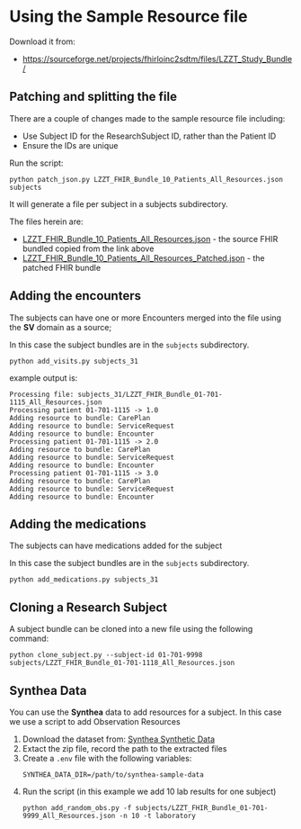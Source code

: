 # Using the Sample Resource file

Download it from:
* https://sourceforge.net/projects/fhirloinc2sdtm/files/LZZT_Study_Bundle/

## Patching and splitting the file
There are a couple of changes made to the sample resource file including:
* Use Subject ID for the ResearchSubject ID, rather than the Patient ID
* Ensure the IDs are unique

Run the script:
```
python patch_json.py LZZT_FHIR_Bundle_10_Patients_All_Resources.json subjects
```

It will generate a file per subject in a subjects subdirectory.

The files herein are:
* [LZZT_FHIR_Bundle_10_Patients_All_Resources.json]() - the source FHIR bundled copied from the link above
* [LZZT_FHIR_Bundle_10_Patients_All_Resources_Patched.json]() - the patched FHIR bundle

## Adding the encounters 

The subjects can have one or more Encounters merged into the file using the **SV** domain as a source; 

In this case the subject bundles are in the `subjects` subdirectory.
```shell
python add_visits.py subjects_31
```

example output is:
```
Processing file: subjects_31/LZZT_FHIR_Bundle_01-701-1115_All_Resources.json
Processing patient 01-701-1115 -> 1.0
Adding resource to bundle: CarePlan
Adding resource to bundle: ServiceRequest
Adding resource to bundle: Encounter
Processing patient 01-701-1115 -> 2.0
Adding resource to bundle: CarePlan
Adding resource to bundle: ServiceRequest
Adding resource to bundle: Encounter
Processing patient 01-701-1115 -> 3.0
Adding resource to bundle: CarePlan
Adding resource to bundle: ServiceRequest
Adding resource to bundle: Encounter
```

## Adding the medications 

The subjects can have medications added for the subject

In this case the subject bundles are in the `subjects` subdirectory.
```shell
python add_medications.py subjects_31
```

## Cloning a Research Subject
A subject bundle can be cloned into a new file using the following command:

```shell
python clone_subject.py --subject-id 01-701-9998 subjects/LZZT_FHIR_Bundle_01-701-1118_All_Resources.json
```

## Synthea Data

You can use the **Synthea** data to add resources for a subject.  In this case we use a script to add Observation Resources

1. Download the dataset from: [Synthea Synthetic Data](https://github.com/synthetichealth/synthea-sample-data)
2. Extact the zip file, record the path to the extracted files 
3. Create a `.env` file with the following variables:
    ```dotenv
    SYNTHEA_DATA_DIR=/path/to/synthea-sample-data
    ```
4. Run the script (in this example we add 10 lab results for one subject)
    ```
    python add_random_obs.py -f subjects/LZZT_FHIR_Bundle_01-701-9999_All_Resources.json -n 10 -t laboratory
    ```
